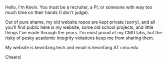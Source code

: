 Hello, I'm Kevin. You must be a recruiter, a PI, or someone with way too much time on their hands (I don't judge).

Out of pure shame, my old website repos are kept private (sorry), and all you'll find public here is my website, some old school projects, and little things I've made through the years. I'm most proud of my CMU labs, but the risky of pesky academic integrity violations keep me from sharing them. 

My website is kevinfang.tech and email is kevinfang AT cmu.edu

Cheers!
<!---
TheSnakeFang/TheSnakeFang is a ✨ special ✨ repository because its `README.md` (this file) appears on your GitHub profile.
You can click the Preview link to take a look at your changes.
--->
